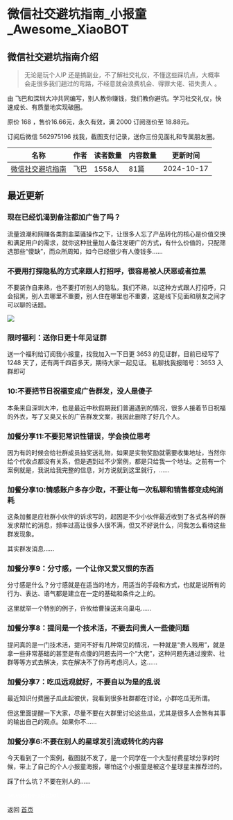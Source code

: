 # 微信社交避坑指南_小报童_Awesome_XiaoBOT

## 微信社交避坑指南介绍
> 无论是玩个人IP 还是搞副业，不了解社交礼仪，不懂这些踩坑点，大概率会走很多我们趟过的弯路，不经意就会浪费机会、得罪大佬、错失贵人 。    
    
由 飞巴和深圳大冲共同编写，别人教你赚钱，我们教你避坑。学习社交礼仪，快速成长、有质量地实现破圈。    
    
原价 168 ，售价16.66元，永久有效，满 2000 订阅涨价至 18.88元。    
    
订阅后微信 562975196 找我，截图支付记录，送你三份见面礼和专属朋友圈。  
  


|名称|作者|读者数量|内容数量|更新时间|
|---|---|---|---|---|
|[微信社交避坑指南](https://xiaobot.net/p/fscz01?refer=9c3f1c95-a052-465a-9902-f6d75080262a)|飞巴|1558人|81篇|2024-10-17|

## 最近更新
### 现在已经饥渴到备注都加广告了吗？

流量浪潮和网赚各类割韭菜骚操作之下，让很多人忘了产品转化的核心是价值交换和满足用户的需求，就你这种批量加人备注发硬广的方式，有什么价值的，只配筛选那些“傻缺”，而众所周知，如今已经很少有人傻钱多......

### 不要用打探隐私的方式来跟人打招呼，很容易被人厌恶或者拉黑

不要装作自来熟，也不要打听别人的隐私，我们不熟，以这种方式跟人打招呼，只会招黑，别人去哪里不重要，别人住在哪里也不重要，这是线下见面和朋友之间才可以聊的话题。

![](https://static.xiaobot.net/file/2024-09-30/17489/af2db558e007a7584a4db0aca4fa8121.png)

### 限时福利：送你日更十年见证群

送一个福利给订阅我小报童，找我加入一下日更 3653 的见证群，目前已经写了 1248 天了，还有两千四百多天，期待大家一起见证。 私聊找我报暗号：3653
入群即可

### 10:不要把节日祝福变成广告群发，没人是傻子

本条来自深圳大冲，也是最近中秋假期我们普遍遇到的情况，很多人接着节日祝福的外衣，写了又臭又长的广告群发文案，我因此删除了好几个人。

### 加餐分享11:不要犯常识性错误，学会换位思考

因为有的时候会给社群成员抽奖送礼物，如果是实物奖励就需要收集地址，当然你给个代收点都没有关系，但是遇到过不少案例，都是只给我一个地址。之前有一个案例就是，我说给我完整的信息，对方说就到这里就行，......

### 加餐分享10:情感账户多存少取，不要让每一次私聊和销售都变成纯消耗

这条加餐是应社群小伙伴的诉求写的，起因是不少小伙伴最近收到了各式各样的群发求帮忙的消息，频率过高让很多人很不满，但又不好说什么，问我怎么看待这些群发现象。

其实群发消息......

### 加餐分享9：分寸感，一个让你又爱又恨的东西

分寸感是什么？分寸感就是在适当的地方，用适当的手段和方式，也就是说所有的行为、表达、语气都是建立在一定的基础和条件之上的。

这里就举一个特别的例子，许攸给曹操送来乌巢屯......

### 加餐分享8：提问是一个技术活，不要去问贵人一些傻问题

提问真的是一门技术活，提问不好有几种常见的情况，一种就是“贵人贱用”，就是拿一些非常基础的甚至是有点傻的问题去问一个“大佬”，这种问题先通过搜索、社群等等方式去解决，实在解决不了你再考虑问人，这......

### 加餐分享7：吃瓜远观就好，不要自以为是的乱说

最近知识付费圈子瓜此起彼伏，我看到很多社群都在讨论，小群吃瓜无所谓。

但这里面提醒一下大家，尽量不要在大群里讨论这些瓜，尤其是很多人会煞有其事的输出自己的观点。如果你不......

### 加餐分享6:不要在别人的星球发引流或转化的内容

今天看到了一个案例，截图就不发了，是一个同学在一个大型付费星球分享的时候，带上了自己的个人小报童海报，哪怕这个小报童是被这个星球星主推荐过的。

踩了什么坑？不要在别人的......


<a href="https://github.com/Reno9527/awesome-xiaobot" style="color: white; text-decoration: none;">awesome-xiaobot</a>

返回 [首页](../README.md)
